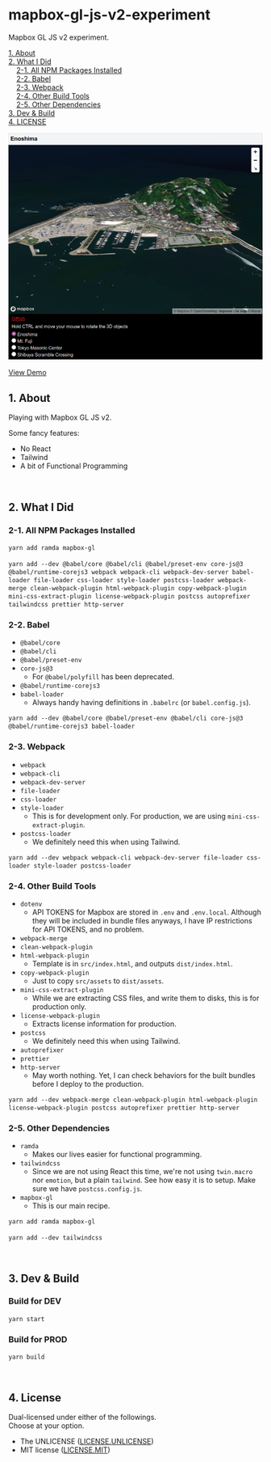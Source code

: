 # mapbox-gl-js-v2-experiment

Mapbox GL JS v2 experiment.

[1. About](#1-about)  
[2. What I Did](#3-what-i-did)  
&nbsp; &nbsp; [2-1. All NPM Packages Installed](#2-1-all-npm-packages-installed)  
&nbsp; &nbsp; [2-2. Babel](#2-2-babal)  
&nbsp; &nbsp; [2-3. Webpack](#2-3-webpack)  
&nbsp; &nbsp; [2-4. Other Build Tools](#2-4-other-build-tools)  
&nbsp; &nbsp; [2-5. Other Dependencies](#2-5-other-dependencies)  
[3. Dev & Build](#3-dev--build)  
[4. LICENSE](#4-license)  

![screenshot](screenshot.png)

[View Demo](http://tokyo800.jp/mina/mapbox-gl-js-v2-experiment/)  


<a id="about"></a>
## 1. About

Playing with Mapbox GL JS v2.  

Some fancy features:
- No React
- Tailwind
- A bit of Functional Programming

&nbsp;


## 2. What I Did

### 2-1. All NPM Packages Installed


```
yarn add ramda mapbox-gl

yarn add --dev @babel/core @babel/cli @babel/preset-env core-js@3 @babel/runtime-corejs3 webpack webpack-cli webpack-dev-server babel-loader file-loader css-loader style-loader postcss-loader webpack-merge clean-webpack-plugin html-webpack-plugin copy-webpack-plugin mini-css-extract-plugin license-webpack-plugin postcss autoprefixer tailwindcss prettier http-server
```

### 2-2. Babel

- `@babel/core`
- `@babel/cli`
- `@babel/preset-env`
- `core-js@3`
  - For `@babel/polyfill` has been deprecated.
- `@babel/runtime-corejs3`
- `babel-loader`
  - Always handy having definitions in `.babelrc` (or `babel.config.js`).

```
yarn add --dev @babel/core @babel/preset-env @babel/cli core-js@3 @babel/runtime-corejs3 babel-loader
```


### 2-3. Webpack

- `webpack`
- `webpack-cli`
- `webpack-dev-server`
- `file-loader`
- `css-loader`
- `style-loader`
  - This is for development only. For production, we are using `mini-css-extract-plugin`.
- `postcss-loader`
  - We definitely need this when using Tailwind.

```
yarn add --dev webpack webpack-cli webpack-dev-server file-loader css-loader style-loader postcss-loader
```

### 2-4. Other Build Tools

- `dotenv`
  - API TOKENS for Mapbox are stored in `.env` and `.env.local`. Although they will be included in bundle files anyways, I have IP restrictions for API TOKENS, and no problem.
- `webpack-merge`
- `clean-webpack-plugin`
- `html-webpack-plugin`
  - Template is in `src/index.html`, and outputs `dist/index.html`.
- `copy-webpack-plugin`
  - Just to copy `src/assets` to `dist/assets`.
- `mini-css-extract-plugin`
  - While we are extracting CSS files, and write them to disks, this is for production only.
- `license-webpack-plugin`
  - Extracts license information for production.
- `postcss`
  - We definitely need this when using Tailwind.
- `autoprefixer`
- `prettier`
- `http-server`
  - May worth nothing. Yet, I can check behaviors for the built bundles before I deploy to the production.

```
yarn add --dev webpack-merge clean-webpack-plugin html-webpack-plugin license-webpack-plugin postcss autoprefixer prettier http-server
```

### 2-5. Other Dependencies

- `ramda`
  - Makes our lives easier for functional programming.
- `tailwindcss`
  - Since we are not using React this time, we're not using `twin.macro` nor `emotion`, but a plain `tailwind`. See how easy it is to setup. Make sure we have `postcss.config.js`.
- `mapbox-gl`
  - This is our main recipe.

```
yarn add ramda mapbox-gl

yarn add --dev tailwindcss
```

&nbsp;



## 3. Dev & Build

### Build for DEV

```
yarn start
```

### Build for PROD

```
yarn build
```

&nbsp;


## 4. License

Dual-licensed under either of the followings.  
Choose at your option.

- The UNLICENSE ([LICENSE.UNLICENSE](LICENSE.UNLICENSE))
- MIT license ([LICENSE.MIT](LICENSE.MIT))


